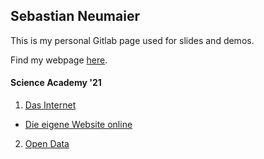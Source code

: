 ## Sebastian Neumaier

This is my personal Gitlab page used for slides and demos.

Find my webpage [here](https://sebneumaier.wordpress.com/).

#### Science Academy '21

1. [Das Internet](academy/internet.html)
  * [Die eigene Website online](academy/createwebsite.html)
2. [Open Data](academy.opendata.html)
